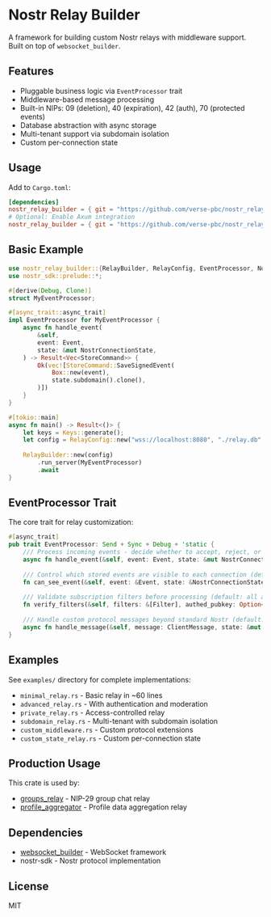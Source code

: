 # Nostr Relay Builder

A framework for building custom Nostr relays with middleware support. Built on top of `websocket_builder`.

## Features

- Pluggable business logic via `EventProcessor` trait
- Middleware-based message processing
- Built-in NIPs: 09 (deletion), 40 (expiration), 42 (auth), 70 (protected events)
- Database abstraction with async storage
- Multi-tenant support via subdomain isolation
- Custom per-connection state

## Usage

Add to `Cargo.toml`:

```toml
[dependencies]
nostr_relay_builder = { git = "https://github.com/verse-pbc/nostr_relay_builder" }
# Optional: Enable Axum integration
nostr_relay_builder = { git = "https://github.com/verse-pbc/nostr_relay_builder", features = ["axum"] }
```

## Basic Example

```rust
use nostr_relay_builder::{RelayBuilder, RelayConfig, EventProcessor, NostrConnectionState, StoreCommand};
use nostr_sdk::prelude::*;

#[derive(Debug, Clone)]
struct MyEventProcessor;

#[async_trait::async_trait]
impl EventProcessor for MyEventProcessor {
    async fn handle_event(
        &self,
        event: Event,
        state: &mut NostrConnectionState,
    ) -> Result<Vec<StoreCommand>> {
        Ok(vec![StoreCommand::SaveSignedEvent(
            Box::new(event),
            state.subdomain().clone(),
        )])
    }
}

#[tokio::main]
async fn main() -> Result<()> {
    let keys = Keys::generate();
    let config = RelayConfig::new("wss://localhost:8080", "./relay.db", keys);
    
    RelayBuilder::new(config)
        .run_server(MyEventProcessor)
        .await
}
```

## EventProcessor Trait

The core trait for relay customization:

```rust
#[async_trait]
pub trait EventProcessor: Send + Sync + Debug + 'static {
    /// Process incoming events - decide whether to accept, reject, or transform them
    async fn handle_event(&self, event: Event, state: &mut NostrConnectionState) -> Result<Vec<StoreCommand>>;
    
    /// Control which stored events are visible to each connection (default: all visible)
    fn can_see_event(&self, event: &Event, state: &NostrConnectionState, relay_pubkey: &PublicKey) -> Result<bool> { Ok(true) }
    
    /// Validate subscription filters before processing (default: all allowed) 
    fn verify_filters(&self, filters: &[Filter], authed_pubkey: Option<PublicKey>, state: &NostrConnectionState) -> Result<()> { Ok(()) }
    
    /// Handle custom protocol messages beyond standard Nostr (default: standard handling)
    async fn handle_message(&self, message: ClientMessage, state: &mut NostrConnectionState) -> Result<Vec<RelayMessage>> { Ok(vec![]) }
}
```

## Examples

See `examples/` directory for complete implementations:

- `minimal_relay.rs` - Basic relay in ~60 lines
- `advanced_relay.rs` - With authentication and moderation
- `private_relay.rs` - Access-controlled relay
- `subdomain_relay.rs` - Multi-tenant with subdomain isolation
- `custom_middleware.rs` - Custom protocol extensions
- `custom_state_relay.rs` - Custom per-connection state

## Production Usage

This crate is used by:

- [groups_relay](https://github.com/verse-pbc/groups_relay) - NIP-29 group chat relay
- [profile_aggregator](https://github.com/verse-pbc/profile_aggregator) - Profile data aggregation relay

## Dependencies

- [websocket_builder](https://github.com/verse-pbc/websocket_builder) - WebSocket framework
- nostr-sdk - Nostr protocol implementation

## License

MIT